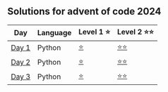 ## Solutions for advent of code 2024

| Day            | Language | Level 1 ⭐          | Level 2 ⭐⭐          |
| -------------- | -------- | ------------------- | --------------------- |
| [Day 1](day1/) | Python   | [⭐](day1/task1.py) | [⭐⭐](day1/task2.py) |
| [Day 2](day2/) | Python   | [⭐](day2/task1.py) | [⭐⭐](day2/task2.py) |
| [Day 3](day3/) | Python   | [⭐](day3/task1.py) | [⭐⭐](day3/task2.py) |
